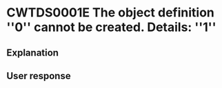# CWTDS0001E The object definition ''0'' cannot be created. Details: ''1''

## Explanation

## User response